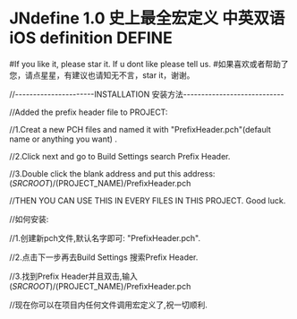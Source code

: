 # JNdefine 1.0 史上最全宏定义 中英双语 iOS definition DEFINE

#If you like it, please star it. If u dont like please tell us.
#如果喜欢或者帮助了您，请点星星，有建议也请知无不言，star it，谢谢。

//----------------------INSTALLATION 安装方法----------------------------

//Added the prefix header file to PROJECT:

//1.Creat a new PCH files and named it with "PrefixHeader.pch"(default name or anything you want) .

//2.Click next and go to Build Settings search Prefix Header.

//3.Double click the blank address and put this address: $(SRCROOT)/$(PROJECT_NAME)/PrefixHeader.pch

//THEN YOU CAN USE THIS IN EVERY FILES IN THIS PROJECT. Good luck.

//如何安装:

//1.创建新pch文件,默认名字即可: "PrefixHeader.pch".

//2.点击下一步再去Build Settings 搜索Prefix Header.

//3.找到Prefix Header并且双击,输入$(SRCROOT)/$(PROJECT_NAME)/PrefixHeader.pch

//现在你可以在项目内任何文件调用宏定义了,祝一切顺利.
